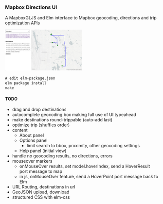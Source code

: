 ### Mapbox Directions UI

A MapboxGLJS and Elm interface to Mapbox geocoding, directions and trip optimization APIs

<img src="./docs/img/screenshot1.jpg?raw=true" width="50%">

```
# edit elm-package.json
elm package install
make
```

#### TODO

- drag and drop destinations
- autocomplete geocoding box making full use of UI typeahead
- make destinations round-trippable (auto-add last)
- optimize trip (shuffles order)
- content
    - About panel
    - Options panel
        - limit search to bbox, proximity, other geocoding settings
    - Help panel (initial view)
- handle no geocoding results, no directions, errors
- mouseover markers
    - onMouseOver results, set model.hoverIndex, send a HoverResult port message to map
    - in js, onMouseOver feature, send a HoverPoint port message back to Elm
- URL Routing, destinations in url
- GeoJSON upload, download
- structured CSS with elm-css
